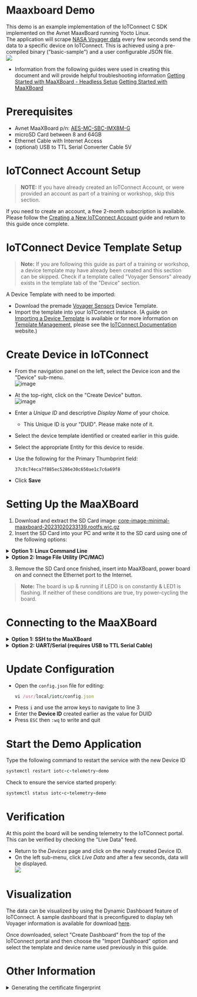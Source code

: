 # Maaxboard Demo

This demo is an example implementation of the IoTConnect C SDK implemented on the Avnet MaaxBoard running Yocto Linux.  
The application will scrape [NASA Voyager data](https://voyager.jpl.nasa.gov/mission/status/) every few seconds send the data to a specific device on IoTConnect.  This is achieved using a pre-compiled binary ("basic-sample") and a user configurable JSON file.  
![](https://saleshosted.z13.web.core.windows.net/media/nxp/jpl/qs-img1.png) 
* Information from the following guides were used in creating this document and will provide helpful troubleshooting information
[Getting Started with MaaXBoard - Headless Setup](https://www.hackster.io/monica/getting-started-with-maaxboard-headless-setup-24102b)
[Getting Started with MaaXBoard](https://community.element14.com/products/devtools/single-board-computers/b/blog/posts/getting-started-with-maaxboard)

# Prerequisites

* Avnet MaaXBoard p/n: [AES-MC-SBC-IMX8M-G]([https://www.avnet.com/wps/portal/us/products/avnet-boards/avnet-board-families/maaxboard/maaxboard])
* microSD Card between 8 and 64GB
* Ethernet Cable with Internet Access
* (optional) USB to TTL Serial Converter Cable 5V

# IoTConnect Account Setup

> **NOTE:**
> If you have already created an IoTConnect Account, or were provided an account as part of a training or workshop, skip this section.

If you need to create an account, a free 2-month subscription is available.
Please follow the [Creating a New IoTConnect Account](https://github.com/avnet-iotconnect/avnet-iotconnect.github.io/blob/main/documentation/iotconnect/subscription/subscription.md) guide and return to this guide once complete.

# IoTConnect Device Template Setup

> **Note:**
> If you are following this guide as part of a training or workshop, a device template may have already been created and this section can be skipped. Check if a template called "Voyager Sensors" already exists in the template tab of the "Device" section.

A Device Template with need to be imported:
* Download the premade [Voyager Sensors](https://github.com/avnet-iotconnect/avnet-iotconnect.github.io/blob/main/documentation/iotc-yocto-c-sdk/voyager-demo/templates/device/Voyager%20Sensors_template.JSON) Device Template.  
* Import the template into your IoTConnect instance. (A guide on [Importing a Device Template](https://github.com/avnet-iotconnect/avnet-iotconnect.github.io/blob/main/documentation/iotconnect/import_device_template.md) is available or for more information on [Template Management](https://docs.iotconnect.io/iotconnect/user-manuals/devices/template-management/), please see the [IoTConnect Documentation](https://iotconnect.io) website.)

# Create Device in IoTConnect

* From the navigation panel on the left, select the Device icon and the "Device" sub-menu.  
![image](https://github.com/avnet-iotconnect/avnet-iotconnect.github.io/assets/40640041/fc84a59a-1317-4f25-bebf-1d07d1e535bf)

* At the top-right, click on the "Create Device" button.  
![image](https://github.com/avnet-iotconnect/avnet-iotconnect.github.io/assets/40640041/1882296f-a3dc-44d0-936c-79ed15a874e2)

* Enter a *Unique ID* and descriptive *Display Name* of your choice.
	* This Unique ID is your "DUID".  Please make note of it.
* Select the device template identified or created earlier in this guide. 
* Select the appropriate Entity for this device to reside.
* Use the following for the Primary Thumbprint field:
  ```
  37c8c74eca7f885ec5286e30c650ae1c7c6a69f8
  ```
* Click **Save**

# Setting Up the MaaXBoard

1. Download and extract the SD Card image: [core-image-minimal-maaxboard-20231020233139.rootfs.wic.gz](https://saleshosted.z13.web.core.windows.net/sdk/nxp/voyager/core-image-minimal-maaxboard-20231020233139.rootfs.wic.gz)
2. Insert the SD Card into your PC and write it to the SD card using one of the following options:
<details><summary><b>Option 1: Linux Command Line</b></summary>
  
* Ensure the sd card is not mounted

  ```ruby
  lsblk /dev/mmcblk0
  ```

  ```ruby
  NAME        MAJ:MIN RM   SIZE RO TYPE MOUNTPOINT
  mmcblk0     179:0    0   3.7G  0 disk
  ├─mmcblk0p1 179:1    0  83.2M  0 part
  └─mmcblk0p2 179:2    0 819.9M  0 part
  ```

* Write the .wic file to the sd card using dd
  ```ruby
  sudo dd if=core-image-minimal-maaxboard.wic of=/dev/mmcblk0 bs=1M conv=fsync status=progress
  ```
  ```ruby
  [sudo] password for user:
  915+1 records in
  915+1 records out
  960334848 bytes (960 MB, 916 MiB) copied, 174.202 s, 5.5 MB/s
  ```
  
</details>
<details><summary><b>Option 2: Image File Utility (PC/MAC)</b></summary>
  
  * Download and install [Balena Etcher](https://etcher.balena.io/)
  * Open Balena Etcher (may required elevated privileges based on your computer user account)
  * Select your image and flash it to an SD card
    
  ![](https://saleshosted.z13.web.core.windows.net/media/nxp/jpl/balenaetcher.JPG) 
  </details>

3. Remove the SD Card once finished, insert into MaaXBoard, power board on and connect the Ethernet port to the Internet.

> **Note:**
> The board is up & running if LED0 is on constantly & LED1 is flashing. If neither of these conditions are true, try power-cycling the board.

# Connecting to the MaaXBoard

<details><summary><b>Option 1: SSH to the MaaXBoard</b></summary>

1. Determine your host machine's IP address and subnet.
	* On Linux or macOS, Type "ifconfig"
		  * Look for entries like eth0 (wired connection) or wlan0 (wireless connection). Your IP address will be listed as inet (IPv4).
	* On Windows, Type "ipconfig"
		  * Look for the section Ethernet adapter (for wired connections) or Wireless LAN adapter (for wireless connections). Your IP address will be listed as IPv4 Address.
2. Determine your scan range
	* Based on your subnet mask, you can determine the range. For instance, if your IP is `10.42.0.100` and the subnet mask is `255.255.255.0` (or `/24` in CIDR notation), you can scan the range `10.42.0.1/24` to cover all devices in your local network.

3. Find the IP of the MaaXBoard using nmap

  ```ruby
  nmap --open -p22 10.42.0.1/24
  ```
  ```ruby  
  Starting Nmap 7.80 ( https://nmap.org  ) at 2023-09-13 17:31 BST
  Nmap scan report for pyNixTop (10.42.0.1)
  Host is up (0.000092s latency).
  PORT   STATE SERVICE
  22/tcp open  ssh
  Nmap scan report for 10.42.0.180
  Host is up (0.00094s latency).
  PORT   STATE SERVICE
  22/tcp open  ssh
  Nmap done: 256 IP addresses (2 hosts up) scanned in 3.19 seconds
  ```
  *  Sign in over SSH
  ```ruby
	  ssh root@10.42.0.10
  ```
</details>
  
<details><summary><b>Option 2: UART/Serial (requires USB to TTL Serial Cable)</b></summary>

1. Install [CoolTerm](https://freeware.the-meiers.org/) (or another SSH client, like [Tera Term](https://ttssh2.osdn.jp/index.html.en), [PuTTY](https://www.chiark.greenend.org.uk/~sgtatham/putty/) or [Cyberduck](https://www.ssh.com/ssh/cyberduck))
2. Connect the board to your USB-to-TTL cable. Connect pin 6 (the 3rd from the edge) to GND, pin 7 to RX (the white wire in this case) and pin 8 to TX (the green wire in this case).

![](https://hackster.imgix.net/uploads/attachments/1097620/ttl_HLcYgi3dxk.png?auto=compress%2Cformat&w=740&h=555&fit=max)

3. Connect to your MaaXBoard via serial using your SSH client. Baudrate should be 115200, data bits are 8, and stop bits are 1.

4. Connect the USB-C to power

> **NOTE:** If you use a USB-C cable to power your board, don't plug it into your computer's USB ports, since it may draw more power than your USB ports can supply. You can also purchase the recommended 5V 3A power supply for the board [here](https://www.avnet.com/shop/us/products/avnet-engineering-services/aes-acc-maax-pwrul-3074457345642357173/).

Connect via CoolTerm

Open CoolTerm and configure your settings. Baud rate should be 115200, data bits 8, and stop bits 1. I like to set the terminal mode to "line mode" and "filter ASCII Escape sequences" to reduce the gibberish.

![Baud rate should be 115200](https://hackster.imgix.net/uploads/attachments/1096739/screen_shot_2020-04-04_at_2_26_46_pm_PIzvz5OmWr.png?auto=compress%2Cformat&w=740&h=555&fit=max)

Baud rate should be 115200

Click "Connect" in CoolTerm.

You should see all the log messages while booting like in the picture below with the AVNET logo and the login prompt:

![](https://hackster.imgix.net/uploads/attachments/1096736/screen_shot_2020-04-05_at_10_25_31_am_lzhd2noxV8.png?auto=compress%2Cformat&w=740&h=555&fit=max)

At this point you can log into the board with the default credentials:
User: **root**
Pass: <none>

</details>		

# Update Configuration

* Open the `config.json` file for editing:
	 ```ruby
	vi /usr/local/iotc/config.json
	```
* Press `i` and use the arrow keys to navigate to line 3
* Enter the **Device ID** created earlier as the value for DUID
* Press `ESC` then `:wq` to write and quit

# Start the Demo Application

Type the following command to restart the service with the new Device ID
```ruby
systemctl restart iotc-c-telemetry-demo
```
Check to ensure the service started properly:
```ruby
systemctl status iotc-c-telemetry-demo
```

# Verification

At this point the board will be sending telemetry to the IoTConnect portal. This can be verified by checking the "Live Data" feed.
* Return to the *Devices* page and click on the newly created Device ID.
* On the left sub-menu, click *Live Data* and after a few seconds, data will be displayed.  
![](https://github.com/avnet-iotconnect/iotc-azurertos-sdk/assets/40640041/21d25bbb-71d0-4a9d-9e74-e2acf0983183)

# Visualization

The data can be visualized by using the Dynamic Dashboard feature of IoTConnect.  A sample dashboard that is preconfigured to display teh Voyager information is available for download [here](https://github.com/avnet-iotconnect/avnet-iotconnect.github.io/blob/main/documentation/iotc-yocto-c-sdk/voyager-demo/templates/dashboard/MaaXBoard%20Voyager%20Demo_dashboard_export.json).  

Once downloaded, select "Create Dashboard" from the top of the IoTConnect portal and then choose the "Import Dashboard" option and select the template and device name used previously in this guide.

# Other Information

<details><summary>Generating the certificate fingerprint</summary>
This demo uses an X.509 certificate to authenticate itself to IoTConnect.  
For the purpose of this demo, this certificates have been pre-generated and provided with the demo package.  
To walkthough how the fingerprint is generated, follow the steps below.  
This same process can be used to use your own certificate.  

1. Download the package: <a href="https://saleshosted.z13.web.core.windows.net/sdk/nxp/voyager/my-iotc-devices.tgz">my-iot-devices.tgz</a>
2. Extract the TGZ, then the TAR, and finally the ZIP.
3. Open the DeviceCertificate.pem in a text editor and copy the Device Certificate including the BEGIN and END lines.
4. Generate the device fingerprint from the certificate.
	* Paste the certficate information into the "X.509 cert" field on <a href="https://www.samltool.com/fingerprint.php"> this site</a>  
	* Leave the "Algorithm" selection at the default SHA1, press "Calculate Fingerprint" and copy/save the Fingerprint field for later use.
</details>
